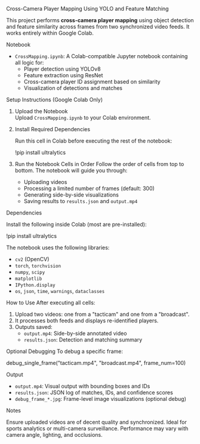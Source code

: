 
Cross-Camera Player Mapping Using YOLO and Feature Matching

This project performs **cross-camera player mapping** using object detection and feature similarity across frames from two synchronized video feeds. It works entirely within Google Colab.

Notebook

- `CrossMapping.ipynb`: A Colab-compatible Jupyter notebook containing all logic for:
  - Player detection using YOLOv8
  - Feature extraction using ResNet
  - Cross-camera player ID assignment based on similarity
  - Visualization of detections and matches

Setup Instructions (Google Colab Only)

1. Upload the Notebook  
   Upload `CrossMapping.ipynb` to your Colab environment.

2. Install Required Dependencies

   Run this cell in Colab before executing the rest of the notebook:

   !pip install ultralytics
   
3. Run the Notebook Cells in Order 
   Follow the order of cells from top to bottom. The notebook will guide you through:
   - Uploading videos
   - Processing a limited number of frames (default: 300)
   - Generating side-by-side visualizations
   - Saving results to `results.json` and `output.mp4`

Dependencies

Install the following inside Colab (most are pre-installed):

!pip install ultralytics

The notebook uses the following libraries:
- `cv2` (OpenCV)
- `torch`, `torchvision`
- `numpy`, `scipy`
- `matplotlib`
- `IPython.display`
- `os`, `json`, `time`, `warnings`, `dataclasses`

How to Use
After executing all cells:
1. Upload two videos: one from a "tacticam" and one from a "broadcast".
2. It processes both feeds and displays re-identified players.
3. Outputs saved:
   - `output.mp4`: Side-by-side annotated video
   - `results.json`: Detection and matching summary

Optional Debugging
To debug a specific frame:

debug_single_frame("tacticam.mp4", "broadcast.mp4", frame_num=100)

 Output

- `output.mp4`: Visual output with bounding boxes and IDs
- `results.json`: JSON log of matches, IDs, and confidence scores
- `debug_frame_*.jpg`: Frame-level image visualizations (optional debug)

Notes

Ensure uploaded videos are of decent quality and synchronized.
Ideal for sports analytics or multi-camera surveillance.
Performance may vary with camera angle, lighting, and occlusions.
